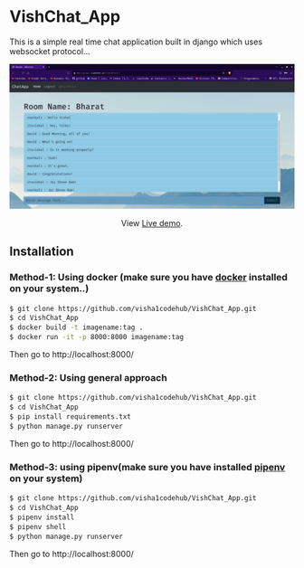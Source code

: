 # VishChat_App

This is a simple real time chat application built in django which uses websocket protocol...
<p>

![Alt text](https://github.com/visha1codehub/VishChat_App/blob/master/screenshots/vishchat_screenshot.png?raw=true "Screeshot")

</p>


<p align="center">
  View <a href="http://www.vishchat.in/">Live demo</a>.
</p>

## Installation

### Method-1: Using docker (make sure you have [docker](https://docs.docker.com/get-docker/) installed on your system..)
```bash
$ git clone https://github.com/visha1codehub/VishChat_App.git
$ cd VishChat_App
$ docker build -t imagename:tag .
$ docker run -it -p 8000:8000 imagename:tag
```
Then go to http://localhost:8000/ 
### Method-2: Using general approach

```bash
$ git clone https://github.com/visha1codehub/VishChat_App.git
$ cd VishChat_App
$ pip install requirements.txt
$ python manage.py runserver
```
Then go to http://localhost:8000/

### Method-3: using pipenv(make sure you have installed [pipenv](https://pypi.org/project/pipenv/) on your system)
```bash
$ git clone https://github.com/visha1codehub/VishChat_App.git
$ cd VishChat_App
$ pipenv install
$ pipenv shell
$ python manage.py runserver
```
Then go to http://localhost:8000/
